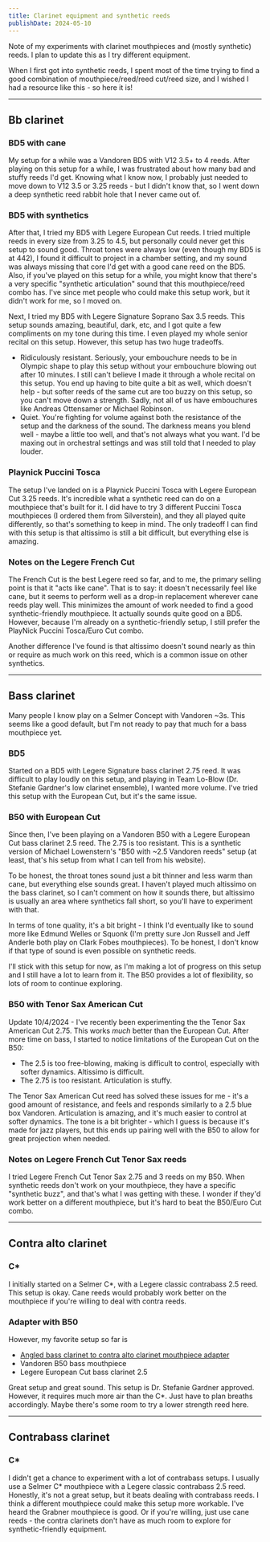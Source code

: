 ```yaml
---
title: Clarinet equipment and synthetic reeds
publishDate: 2024-05-10
---
```


Note of my experiments with clarinet mouthpieces and (mostly synthetic) reeds. I
plan to update this as I try different equipment.

When I first got into synthetic reeds, I spent most of the time trying to find a
good combination of mouthpiece/reed/reed cut/reed size, and I wished I had a
resource like this - so here it is!

---

## Bb clarinet

### BD5 with cane

My setup for a while was a Vandoren BD5 with V12 3.5+ to 4 reeds. After playing
on this setup for a while, I was frustrated about how many bad and stuffy reeds
I'd get. Knowing what I know now, I probably just needed to move down to V12 3.5
or 3.25 reeds - but I didn't know that, so I went down a deep synthetic reed
rabbit hole that I never came out of.

### BD5 with synthetics

After that, I tried my BD5 with Legere European Cut reeds. I tried multiple
reeds in every size from 3.25 to 4.5, but personally could never get this setup
to sound good. Throat tones were always low (even though my BD5 is at 442), I
found it difficult to project in a chamber setting, and my sound was always
missing that core I'd get with a good cane reed on the BD5. Also, if you've
played on this setup for a while, you might know that there's a very specific
"synthetic articulation" sound that this mouthpiece/reed combo has. I've since
met people who could make this setup work, but it didn't work for me, so I moved
on.

Next, I tried my BD5 with Legere Signature Soprano Sax 3.5 reeds. This setup
sounds amazing, beautiful, dark, etc, and I got quite a few compliments on my
tone during this time. I even played my whole senior recital on this setup.
However, this setup has two huge tradeoffs.
- Ridiculously resistant. Seriously, your embouchure needs to be in Olympic
  shape to play this setup without your embouchure blowing out after 10 minutes.
  I still can't believe I made it through a whole recital on this setup. You end
  up having to bite quite a bit as well, which doesn't help - but softer reeds
  of the same cut are too buzzy on this setup, so you can't move down a
  strength. Sadly, not all of us have embouchures like Andreas Ottensamer or
  Michael Robinson.
- Quiet. You're fighting for volume against both the resistance of the setup and
  the darkness of the sound. The darkness means you blend well - maybe a little
  too well, and that's not always what you want. I'd be maxing out in orchestral
  settings and was still told that I needed to play louder.

### Playnick Puccini Tosca

The setup I've landed on is a Playnick Puccini Tosca with Legere European Cut
3.25 reeds. It's incredible what a synthetic reed can do on a mouthpiece that's
built for it. I did have to try 3 different Puccini Tosca mouthpieces (I ordered
them from Silverstein), and they all played quite differently, so that's
something to keep in mind. The only tradeoff I can find with this setup is that
altissimo is still a bit difficult, but everything else is amazing.

### Notes on the Legere French Cut

The French Cut is the best Legere reed so far, and to me, the primary selling
point is that it "acts like cane". That is to say: it doesn't necessarily feel
like cane, but it seems to perform well as a drop-in replacement wherever cane
reeds play well. This minimizes the amount of work needed to find a good
synthetic-friendly mouthpiece. It actually sounds quite good on a BD5. However,
because I'm already on a synthetic-friendly setup, I still prefer the PlayNick
Puccini Tosca/Euro Cut combo.

Another difference I've found is that altissimo doesn't sound nearly as thin or
require as much work on this reed, which is a common issue on other synthetics.

---

## Bass clarinet

Many people I know play on a Selmer Concept with Vandoren ~3s. This seems like a
good default, but I'm not ready to pay that much for a bass mouthpiece yet.

### BD5

Started on a BD5 with Legere Signature bass clarinet 2.75 reed. It was difficult
to play loudly on this setup, and playing in Team Lo-Blow (Dr. Stefanie
Gardner's low clarinet ensemble), I wanted more volume. I've tried this setup
with the European Cut, but it's the same issue.

### B50 with European Cut

Since then, I've been playing on a Vandoren B50 with a Legere European Cut bass
clarinet 2.5 reed. The 2.75 is too resistant. This is a synthetic version of
Michael Lowenstern's "B50 with ~2.5 Vandoren reeds" setup (at least, that's his
setup from what I can tell from his website).

To be honest, the throat tones sound just a bit thinner and less warm than cane,
but everything else sounds great. I haven't played much altissimo on the bass
clarinet, so I can't comment on how it sounds there, but altissimo is usually an
area where synthetics fall short, so you'll have to experiment with that.

In terms of tone quality, it's a bit bright - I think I'd eventually like to
sound more like Edmund Welles or Squonk (I'm pretty sure Jon Russell and Jeff
Anderle both play on Clark Fobes mouthpieces). To be honest, I don't know if
that type of sound is even possible on synthetic reeds.

I'll stick with this setup for now, as I'm making a lot of progress on this
setup and I still have a lot to learn from it. The B50 provides a lot of
flexibility, so lots of room to continue exploring.

### B50 with Tenor Sax American Cut

Update 10/4/2024 - I've recently been experimenting the the Tenor Sax American
Cut 2.75. This works *much* better than the European Cut. After more time on
bass, I started to notice limitations of the European Cut on the B50:

- The 2.5 is too free-blowing, making is difficult to control, especially with
  softer dynamics. Altissimo is difficult.
- The 2.75 is too resistant. Articulation is stuffy.

The Tenor Sax American Cut reed has solved these issues for me - it's a good
amount of resistance, and feels and responds similarly to a 2.5 blue box
Vandoren. Articulation is amazing, and it's much easier to control at softer
dynamics. The tone is a bit brighter - which I guess is because it's made for
jazz players, but this ends up pairing well with the B50 to allow for great
projection when needed.

### Notes on Legere French Cut Tenor Sax reeds

I tried Legere French Cut Tenor Sax 2.75 and 3 reeds on my B50. When synthetic
reeds don't work on your mouthpiece, they have a specific "synthetic buzz", and
that's what I was getting with these. I wonder if they'd work better on a
different mouthpiece, but it's hard to beat the B50/Euro Cut combo.

---

## Contra alto clarinet

### C*

I initially started on a Selmer C*, with a Legere classic contrabass 2.5 reed.
This setup is okay. Cane reeds would probably work better on the mouthpiece if
you're willing to deal with contra reeds.

### Adapter with B50

However, my favorite setup so far is
- [Angled bass clarinet to contra alto clarinet mouthpiece
  adapter](https://jdwoodwind.com/shop/p/contra-adapter)
- Vandoren B50 bass mouthpiece
- Legere European Cut bass clarinet 2.5

Great setup and great sound. This setup is Dr. Stefanie Gardner approved.
However, it requires much more air than the C*. Just have to plan breaths
accordingly. Maybe there's some room to try a lower strength reed here.

---

## Contrabass clarinet

### C*

I didn't get a chance to experiment with a lot of contrabass setups. I usually
use a Selmer C* mouthpiece with a Legere classic contrabass 2.5 reed. Honestly,
it's not a great setup, but it beats dealing with contrabass reeds. I think a
different mouthpiece could make this setup more workable. I've heard the Grabner
mouthpiece is good. Or if you're willing, just use cane reeds - the contra
clarinets don't have as much room to explore for synthetic-friendly equipment.
